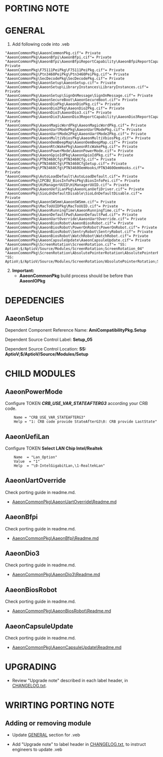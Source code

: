 PORTING NOTE
======

GENERAL
======

1. Add following code into .veb

```
"AaeonCommonPkg\AaeonCommonPkg.cif"= Private
"AaeonCommonPkg\AaeonBfpi\AaeonBfpi.cif"= Private
"AaeonCommonPkg\AaeonBfpi\AaeonBfpiReportCapability\AaeonBfpiReportCapability.cif"= Private
"AaeonCommonPkg\F75111PeiPkg\F75111PeiPkg.cif"= Private
"AaeonCommonPkg\Ptn3460PeiPkg\Ptn3460PeiPkg.cif"= Private
"AaeonCommonPkg\SecDecodePkg\SecDecodePkg.cif"= Private
"AaeonCommonPkg\AaeonSetup\AaeonSetup.cif"= Private
"AaeonCommonPkg\AaeonSetup\LibraryInstances\LibraryInstances.cif"= Private
"AaeonCommonPkg\AaeonSetup\SignOnMessage\SignOnMessage.cif"= Private
"AaeonCommonPkg\AaeonSecureBoot\AaeonSecureBoot.cif"= Private
"AaeonCommonPkg\AaeonDioPkg\AaeonDioPkg.cif"= Private
"AaeonCommonPkg\AaeonDio2Pkg\AaeonDio2Pkg.cif"= Private
"AaeonCommonPkg\AaeonDio3\AaeonDio3.cif"= Private
"AaeonCommonPkg\AaeonDio3\AaeonDio3ReportCapability\AaeonDio3ReportCapability.cif"= Private
"AaeonCommonPkg\AaeonMagicWordPkg\AaeonMagicWordPkg.cif"= Private
"AaeonCommonPkg\AaeonUartModePkg\AaeonUartModePkg.cif"= Private
"AaeonCommonPkg\AaeonUartMode2Pkg\AaeonUartMode2Pkg.cif"= Private
"AaeonCommonPkg\AaeonMultiVbiosPkg\AaeonMultiVbiosPkg.cif"= Private
"AaeonCommonPkg\AaeonOemBeepMap\AaeonOemBeepMap.cif"= Private
"AaeonCommonPkg\AaeonRtcWakePkg\AaeonRtcWakePkg.cif"= Private
"AaeonCommonPkg\AaeonPowerMode\AaeonPowerMode.cif"= Private
"AaeonCommonPkg\AaeonGpioIdPkg\AaeonGpioIdPkg.cif"= Private
"AaeonCommonPkg\PTN3460Cfg\PTN3460Cfg.cif"= Private
"AaeonCommonPkg\PTN3460Cfg\PTN3460CfgSetup.cif"= Private
"AaeonCommonPkg\PTN3460Cfg\PTN3460OemHooks/PTN3460OemHooks.cif"= Private
"AaeonCommonPkg\AutoLoadDefault\AutoLoadDefault.cif"= Private
"AaeonCommonPkg\IPCBU_BiosInfoPeiPkg\BiosInfoPei.cif"= Private
"AaeonCommonPkg\HiManagerUUID\HiManagerUUID.cif"= Private
"AaeonCommonPkg\AaeonUefiLanPkg\AaeonLanUefiDriver.cif"= Private
"AaeonCommonPkg\SioLdnDefaultDisable\SioLdnDefaultDisable.cif"= Private
"AaeonCommonPkg\AaeonSWSmm\AaeonSWSmm.cif"= Private
"AaeonCommonPkg\MacToUUIDPkg\MacToUUID.cif"= Private
"AaeonCommonPkg\AaeonRunningTime\AaeonRunningTime.cif"= Private
"AaeonCommonPkg\AaeonDefaultPwd\AaeonDefaultPwd.cif"= Private
"AaeonCommonPkg\AaeonUartOverride\AaeonUartOverride.cif"= Private
"AaeonCommonPkg\AaeonBiosRobot\AaeonBiosRobot.cif"= Private
"AaeonCommonPkg\AaeonBiosRobot\PowerOnRobot\PowerOnRobot.cif"= Private
"AaeonCommonPkg\AaeonBiosRobot\SentryRobot\SentryRobot.cif"= Private
"AaeonCommonPkg\AaeonBiosRobot\WatchRobot\WatchRobot.cif"= Private
"AaeonCommonPkg\AaeonCapsuleUpdate\AaeonCapsuleUpdate.cif"= Private
"AaeonCommonPkg\ScreenRotation\ScreenRotation.cif"= "SS: AptioV;$/AptioV/Source/Modules/ScreenRotation;ScreenRotation_04"
"AaeonCommonPkg\ScreenRotation\AbsolutePointerRotation\AbsolutePointerRotation.cif"= "SS: AptioV;$/AptioV/Source/Modules/ScreenRotation/AbsolutePointerRotation;ScreenRotation_04"
```

2. **Important:**
   * **AaeonCommonPkg** build process should be before than **AaeonIOPkg**


DEPEDENCIES
=====

## **AaeonSetup**

Dependent Component Reference Name: **AmiCompatibilityPkg.Setup**

Dependent Source Control Label: **Setup_05**

Dependent Source Control Location: **SS: AptioV;$/AptioV/Source/Modules/Setup**


CHILD MODULES
=====

## **AaeonPowerMode**

Configure TOKEN **_CRB_USE_VAR_STATEAFTERG3_** according your CRB code.
```
	Name = "CRB_USE_VAR_STATEAFTERG3"
	Help = "1: CRB code provide StateAfterG3\0: CRB provide LastState"
```

## **AaeonUefiLan**

Configure TOKEN **Select LAN Chip Intel/Realtek**
```
	Name  = "Lan_Option"
	Value  = "1"
	Help  = "\0-IntelGigabitLan,\1-RealtekLan"
```
## **AaeonUartOverride**

Check porting guide in readme.md.

* [AaeonCommonPkg\AaeonUartOverride\Readme.md](AaeonUartOverride/Readme.md)

## **AaeonBfpi**

Check porting guide in readme.md.

* [AaeonCommonPkg\AaeonBfpi\Readme.md](AaeonBfpi/Readme.md)

## **AaeonDio3**

Check porting guide in readme.md.

* [AaeonCommonPkg\AaeonDio3\Readme.md](AaeonDio3/Readme.md)

## **AaeonBiosRobot**

Check porting guide in readme.md.

* [AaeonCommonPkg\AaeonBiosRobot\Readme.md](AaeonBiosRobot/Readme.md)

## **AaeonCapsuleUpdate**

Check porting guide in readme.md.

* [AaeonCommonPkg\AaeonCapsuleUpdate\Readme.md](AaeonCapsuleUpdate/Readme.md)

UPGRADING
=====

* Review "Upgrade note" described in each label header, in [CHANGELOG.txt](/CHANGELOG.txt).


WRIRTING PORTING NOTE
=====

## Adding or removing module

* Update [GENERAL](#GENERAL) section for .veb

* Add "Upgrade note" to label header in [CHANGELOG.txt](/CHANGELOG.txt), to instruct engineers to update .veb
